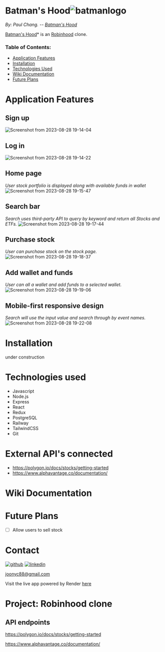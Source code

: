 # Batman's Hood![batmanlogo](https://github.com/88joonyc/polygon-ticker-app/assets/79543569/effd806b-4417-4cd4-a0f6-322ecfa98d68)

*By: Paul Chang. --  [Batman's Hood](https://ticker-app-production.up.railway.app/ "Named link title")*

[Batman's Hood](https://ticker-app-production.up.railway.app/ "Named link title")* is an [Robinhood](https://robinhood.com/ "Named link title") clone. 

### Table of Contents:
 - [Application Features](#application-features)
 - [Installation](#installation)
 - [Technologies Used](#technologies-used)
 - [Wiki Documentation](#wiki-documentation)
 - [Future Plans](#future-plans)
<!--  - [Conclusion](#conclusion) -->
 <!--  - Frontend Overview
 - Backend Overview -->


# Application Features 

## Sign up 
![Screenshot from 2023-08-28 19-14-04](https://github.com/88joonyc/polygon-ticker-app/assets/79543569/0fd6b7f3-342f-4205-a0aa-0065663c23f9)

## Log in
![Screenshot from 2023-08-28 19-14-22](https://github.com/88joonyc/polygon-ticker-app/assets/79543569/28d25fc5-2de0-49f0-ac93-5abfe17251cc)

## Home page
*User stock portfolio is displayed along with available funds in wallet*
![Screenshot from 2023-08-28 19-15-47](https://github.com/88joonyc/polygon-ticker-app/assets/79543569/7c7732f4-73e8-4650-a000-a2938c921a72)

## Search bar
*Search uses third-party API to query by keyword and return all Stocks and ETFs.*
![Screenshot from 2023-08-28 19-17-44](https://github.com/88joonyc/polygon-ticker-app/assets/79543569/2356b1a1-2ac5-4f98-9bba-f04f48cc78b3)

## Purchase stock
*User can purchase stock on the stock page.*
![Screenshot from 2023-08-28 19-18-37](https://github.com/88joonyc/polygon-ticker-app/assets/79543569/bab1e4b3-b0e5-4555-8966-67587967c306)

## Add wallet and funds
*User can all a wallet and add funds to a selected wallet.*
![Screenshot from 2023-08-28 19-19-06](https://github.com/88joonyc/polygon-ticker-app/assets/79543569/28b97c7d-eebb-48c1-9f1c-228bddae3039)

## Mobile-first responsive design
*Search will use the input value and search through by event names.*
![Screenshot from 2023-08-28 19-22-08](https://github.com/88joonyc/polygon-ticker-app/assets/79543569/ef645df1-7934-47c8-a525-b0adc2502967)


# Installation

under construction



# Technologies used
- Javascript
- Node.js
- Express
- React
- Redux
- PostgreSQL
- Railway
- TailwindCSS
- Git

# External API's connected
- https://polygon.io/docs/stocks/getting-started
- https://www.alphavantage.co/documentation/


# Wiki Documentation
<!--  - ### [Home](https://github.com/88joonyc/Adventure_time/wiki "Named link title") -->
<!--  - ### [Feature List](https://github.com/88joonyc/Adventure_time/wiki/MVP-Feature-List "Named link title") -->
<!--  - ### [API Docs](https://github.com/88joonyc/Adventure_time/wiki/API-Documentation "Named link title") -->
<!--  - ### [Database Schema](https://github.com/88joonyc/Adventure_time/wiki/Database-Schema "Named link title") -->
<!--  - ### [User stories](https://github.com/88joonyc/Adventure_time/wiki/User-Stories "Named link title") -->
<!-- # Frontend Overview 

# Backend Overview -->

# Future Plans
 - [ ] Allow users to sell stock

<!-- # Conclusion -->


# Contact
[![github](https://img.shields.io/badge/GitHub-100000?style=for-the-badge&logo=github&logoColor=white)][1]
[![linkedin](https://img.shields.io/badge/LinkedIn-0077B5?style=for-the-badge&logo=linkedin&logoColor=white)][3]

[joonyc88@gmail.com](mailto:joonyc88@gmail.com)

[1]: https://github.com/88joonyc
[3]: https://www.linkedin.com/in/pchang1216/


Visit the live app powered by Render [here](https://ticker-app-production.up.railway.app/ "Named link title")







# Project: Robinhood clone 

## API endpoints

https://polygon.io/docs/stocks/getting-started

https://www.alphavantage.co/documentation/

